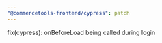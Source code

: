 ```yaml
---
"@commercetools-frontend/cypress": patch
---
```


fix(cypress): onBeforeLoad being called during login
